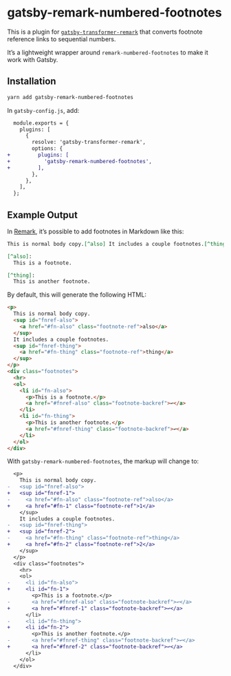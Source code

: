 # gatsby-remark-numbered-footnotes

This is a plugin for [`gatsby-transformer-remark`](https://github.com/gatsbyjs/gatsby/tree/master/packages/gatsby-transformer-remark) that converts footnote reference links to sequential numbers.

It’s a lightweight wrapper around `remark-numbered-footnotes` to make it work with Gatsby.

## Installation

```bash
yarn add gatsby-remark-numbered-footnotes
```

In `gatsby-config.js`, add:

```diff
  module.exports = {
    plugins: [
      {
        resolve: 'gatsby-transformer-remark',
        options: {
+         plugins: [
+           'gatsby-remark-numbered-footnotes',
+         ],
        },
      },
    ],
  };
```

## Example Output

In [Remark](https://remark.js.org/), it’s possible to add footnotes in Markdown like this:

```md
This is normal body copy.[^also] It includes a couple footnotes.[^thing]

[^also]:
  This is a footnote.

[^thing]:
  This is another footnote.
```

By default, this will generate the following HTML:

```html
<p>
  This is normal body copy.
  <sup id="fnref-also">
    <a href="#fn-also" class="footnote-ref">also</a>
  </sup>
  It includes a couple footnotes.
  <sup id="fnref-thing">
    <a href="#fn-thing" class="footnote-ref">thing</a>
  </sup>
</p>
<div class="footnotes">
  <hr>
  <ol>
    <li id="fn-also">
      <p>This is a footnote.</p>
      <a href="#fnref-also" class="footnote-backref">↩</a>
    </li>
    <li id="fn-thing">
      <p>This is another footnote.</p>
      <a href="#fnref-thing" class="footnote-backref">↩</a>
    </li>
  </ol>
</div>
```

With `gatsby-remark-numbered-footnotes`, the markup will change to:

```diff
  <p>
    This is normal body copy.
-   <sup id="fnref-also">
+   <sup id="fnref-1">
-     <a href="#fn-also" class="footnote-ref">also</a>
+     <a href="#fn-1" class="footnote-ref">1</a>
    </sup>
    It includes a couple footnotes.
-   <sup id="fnref-thing">
+   <sup id="fnref-2">
-     <a href="#fn-thing" class="footnote-ref">thing</a>
+     <a href="#fn-2" class="footnote-ref">2</a>
    </sup>
  </p>
  <div class="footnotes">
    <hr>
    <ol>
-     <li id="fn-also">
+     <li id="fn-1">
        <p>This is a footnote.</p>
-       <a href="#fnref-also" class="footnote-backref">↩</a>
+       <a href="#fnref-1" class="footnote-backref">↩</a>
      </li>
-     <li id="fn-thing">
+     <li id="fn-2">
        <p>This is another footnote.</p>
-       <a href="#fnref-thing" class="footnote-backref">↩</a>
+       <a href="#fnref-2" class="footnote-backref">↩</a>
      </li>
    </ol>
  </div>
```
